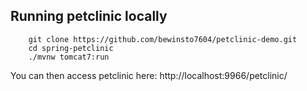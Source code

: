 ## Running petclinic locally
```
	git clone https://github.com/bewinsto7604/petclinic-demo.git
	cd spring-petclinic
	./mvnw tomcat7:run
```

You can then access petclinic here: http://localhost:9966/petclinic/
